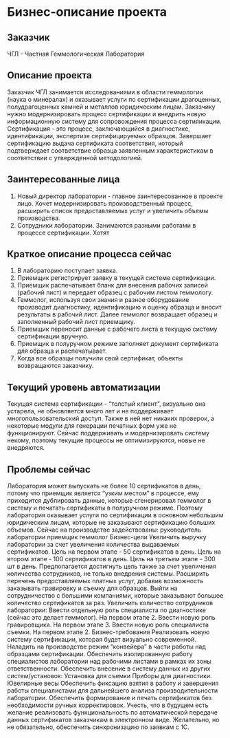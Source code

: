 # Бизнес-описание проекта

## Заказчик

ЧГЛ - Частная Геммологическая Лаборатория

## Описание проекта

Заказчик ЧГЛ занимается исследованиями в области геммологии (наука о минералах) и оказывает услуги по сертификации драгоценных, полудрагоценных камней и металлов юридическим лицам. 
Заказчику нужно модернизировать процесс сертификации и внедрить новую информационную систему для сопровождения процесса сертияикации.
Сертификация - это процесс, заключающийся в диагностике, идентификации, экспертизе сертифицируемых образцов. Завершает сертификацию выдача сертификата соответствия, который подтверждает соответствие образца заявленным характеристикам в соответствии с утвержденной методологией.

## Заинтересованные лица

1. Новый директор лаборатории - главное заинтересованное в проекте лицо. Хочет модернизировать производственный процесс, расширить список предоставляемых услуг и увеличить объемы производства.
2. Сотрудники лаборатории. Занимаются разными работами в процессе сертификации. Хотят

## Краткое описание процесса сейчас

1. В лабораторию поступает заявка. 
2. Приемщик регистрирует заявку в текущей системе сертификации.
3. Приемщик распечатывает бланк для внесения рабочих записей (рабочий лист) и передает образец с рабочим листом геммологу.
4. Геммолог, используя свои знания и разное оборудование производит диагностику, идентификацию и оценку образца и вносит результаты в рабочий лист. Далее геммолог возвращает образец и заполненный рабочий лист приемщику.
5. Приемщик переносит данные с рабочего листа в текущую систему сертификации вручную.
6. Приемщик в полуручном режиме заполняет документ сертификата для образца и распечатывает.
7. Когда все образцы получили свой сертификат, объекты возвращаются заказчику.

## Текущий уровень автоматизации

Текущая система сертификации - “толстый клиент”, визуально она устарела, не обновляется много лет и не поддерживает многопользовательский доступ. Также в ней нет никаких проверок, а некоторые модули для генерации печатных форм уже не функционируют. Сейчас поддерживать и модернизировать систему некому, поэтому текущие процессы не оптимизируются, новые не внедряются.

## Проблемы сейчас

Лаборатория может выпускать не более 10 сертификатов в день, потому что приемщик является “узким местом” в процессе, ему приходится дублировать данные, которые сгенерировал геммолог в систему и печатать сертификаты в полуручном режиме. Поэтому лаборатория оказывает услуги по сертификации в основном небольшим юридическим лицам, которые не заказывают сертификацию больших объемов.
Сейчас на производстве задействованы:
руководитель лаборатории
приемщик
геммолог
Бизнес-цели
Увеличить выручку лаборатории за счет увеличения количества выдаваемых сертификатов. Цель на первом этапе - 50 сертификатов в день. Цель на втором этапе - 100 сертификатов в день. Цель на третьем этапе -  300 шт в день. Предполагается достигнуть цель также за счет увеличения количества сотрудников, не только внедрения системы.
Расширить перечень предоставляемых платных услуг, добавив возможность заказывать гравировку и съемку для образцов.
Выйти на сотрудничество с большими компаниями, которые заказывают большое количество сертификатов за раз.
Увеличить количество сотрудников лаборатории:
Ввести отдельную роль специалиста по диагностике (сейчас это делает геммолог). На первом этапе 2. 
Ввести новую роль гравировщика. На первом этапе 3.
Ввести новую роль специалиста съемки. На первом этапе 2.
Бизнес-требования
Реализовать новую систему сертификации, которая будет визуально современной. 
Наладить на производстве режим “конвейера” в части работы над образцами сертификации.
Обеспечить изолированную работу специалистов лаборатории над рабочими листами в рамках их зоны ответственности. 
Обеспечить внесение в систему данных из других систем/установок:
Установка для съемки
Приборы для диагностики.
Ювелирные весы
Обеспечить фиксацию взятия в работу и завершения работы специалистами для дальнейшего анализа производительности лаборатории. 
Обеспечить формирование и печать сертификатов без необходимости ручных корректировок.
Учесть, что в будущем есть желание реализовать функциональность по автоматической передаче данных сертификатов заказчикам в электронном виде.
Желательно, но не обязательно, обеспечить синхронизацию по заявкам с 1С.

